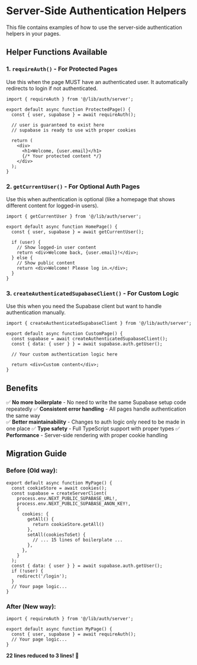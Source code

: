 # Server-Side Authentication Helpers

This file contains examples of how to use the server-side authentication helpers in your pages.

## Helper Functions Available

### 1. `requireAuth()` - For Protected Pages
Use this when the page MUST have an authenticated user. It automatically redirects to login if not authenticated.

```tsx
import { requireAuth } from '@/lib/auth/server';

export default async function ProtectedPage() {
  const { user, supabase } = await requireAuth();
  
  // user is guaranteed to exist here
  // supabase is ready to use with proper cookies
  
  return (
    <div>
      <h1>Welcome, {user.email}</h1>
      {/* Your protected content */}
    </div>
  );
}
```

### 2. `getCurrentUser()` - For Optional Auth Pages
Use this when authentication is optional (like a homepage that shows different content for logged-in users).

```tsx
import { getCurrentUser } from '@/lib/auth/server';

export default async function HomePage() {
  const { user, supabase } = await getCurrentUser();
  
  if (user) {
    // Show logged-in user content
    return <div>Welcome back, {user.email}!</div>;
  } else {
    // Show public content
    return <div>Welcome! Please log in.</div>;
  }
}
```

### 3. `createAuthenticatedSupabaseClient()` - For Custom Logic
Use this when you need the Supabase client but want to handle authentication manually.

```tsx
import { createAuthenticatedSupabaseClient } from '@/lib/auth/server';

export default async function CustomPage() {
  const supabase = await createAuthenticatedSupabaseClient();
  const { data: { user } } = await supabase.auth.getUser();
  
  // Your custom authentication logic here
  
  return <div>Custom content</div>;
}
```

## Benefits

✅ **No more boilerplate** - No need to write the same Supabase setup code repeatedly
✅ **Consistent error handling** - All pages handle authentication the same way  
✅ **Better maintainability** - Changes to auth logic only need to be made in one place
✅ **Type safety** - Full TypeScript support with proper types
✅ **Performance** - Server-side rendering with proper cookie handling

## Migration Guide

### Before (Old way):
```tsx
export default async function MyPage() {
  const cookieStore = await cookies();
  const supabase = createServerClient(
    process.env.NEXT_PUBLIC_SUPABASE_URL!,
    process.env.NEXT_PUBLIC_SUPABASE_ANON_KEY!,
    {
      cookies: {
        getAll() {
          return cookieStore.getAll()
        },
        setAll(cookiesToSet) {
          // ... 15 lines of boilerplate ...
        },
      },
    }
  );
  const { data: { user } } = await supabase.auth.getUser();
  if (!user) {
    redirect('/login');
  }
  // Your page logic...
}
```

### After (New way):
```tsx
import { requireAuth } from '@/lib/auth/server';

export default async function MyPage() {
  const { user, supabase } = await requireAuth();
  // Your page logic...
}
```

**22 lines reduced to 3 lines!** 🎉
